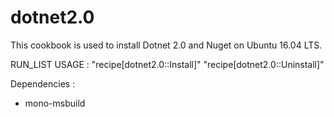 # dotnet2.0

This cookbook is used to install Dotnet 2.0 and Nuget on Ubuntu 16.04 LTS.

RUN_LIST USAGE : "recipe[dotnet2.0::Install]"
                 "recipe[dotnet2.0::Uninstall]"

Dependencies : 
+ mono-msbuild
